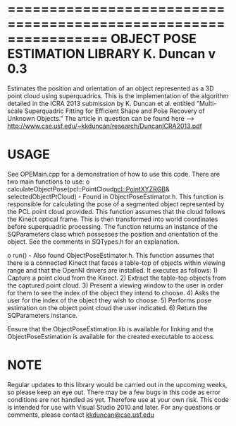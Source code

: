 ================================================================
OBJECT POSE ESTIMATION LIBRARY
K. Duncan
v 0.3
================================================================


Estimates the position and orientation of an object represented as a 3D point cloud using superquadrics. 
This is the implementation of the algorithm detailed in the ICRA 2013 submission by K. Duncan et al. entitled 
"Multi-scale Superquadric Fitting for Efficient Shape and Pose Recovery of Unknown Objects." The article in question 
can be found here --> http://www.cse.usf.edu/~kkduncan/research/DuncanICRA2013.pdf


USAGE
=====

See OPEMain.cpp for a demonstration of how to use this code. There are two main functions to use:
  o calculateObjectPose(pcl::PointCloud<pcl::PointXYZRGB>& selectedObjectPtCloud)
    - Found in ObjectPoseEstimator.h. This function is responsible for calculating the pose
      of a segmented object represented by the PCL point cloud provided. This function assumes that
      the cloud follows the Kinect optical frame. This is then transformed into world coordinates
      before superquadric processing. The function returns an instance of the SQParameters class
      which possesses the position and orientation of the object. See the comments in SQTypes.h
      for an explanation.
      
  o run()
    - Also found ObjectPoseEstimator.h. This function assumes that there is a connected Kinect that
      faces a table-top of objects within viewing range and that the OpenNI drivers are installed. It 
      executes as follows: 
        1) Capture a point cloud from the Kinect.
        2) Extract the table-top objects from the captured point cloud.
        3) Present a viewing window to the user in order for them to see the index of the object they
           intend to choose.
        4) Asks the user for the index of the object they wish to choose.
        5) Performs pose estimation on the object point cloud the user indicated.
        6) Return the SQParameters instance.
        
Ensure that the ObjectPoseEstimation.lib is available for linking and the ObjectPoseEstimation is
available for the created executable to access.
        
NOTE
====

Regular updates to this library would be carried out in the upcoming weeks, so please keep an eye out. There
may be a few bugs in this code as error conditions are not handled as yet. Therefore use at your own
risk. This code is intended for use with Visual Studio 2010 and later. 
For any questions or comments, please contact kkduncan@cse.usf.edu
        
